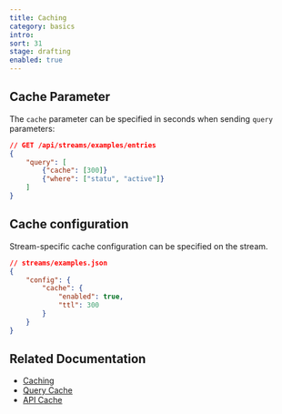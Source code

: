 ```yaml
---
title: Caching
category: basics
intro:
sort: 31
stage: drafting
enabled: true
---
```


## Cache Parameter

The `cache` parameter can be specified in seconds when sending `query` parameters:

```json
// GET /api/streams/examples/entries
{
    "query": [
        {"cache": [300]}
        {"where": ["statu", "active"]}
    ]
}
```

## Cache configuration

Stream-specific cache configuration can be specified on the stream.

```json
// streams/examples.json
{
    "config": {
        "cache": {
            "enabled": true,
            "ttl": 300
        }
    }
}
```

## Related Documentation

- [Caching](/docs/core/caching)
- [Query Cache](/docs/core/querying#caching)
- [API Cache](endopints#querying)
<!-- - [@todo Response Cache](routing#caching-responses) -->
<!-- - [@todo View Cache](querying#caching-results) -->
